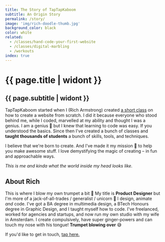 ```yaml
---
title: The Story of TapTapKaboom
subtitle: An Origin Story
permalink: /story/
image: 'img/rich-doodle-thumb.jpg'
background_color: black
color: white
related:
  - /classes/hand-code-your-first-website
  - /classes/digital-marbling
  - /workouts
index: true
---
```


# {{ page.title | widont }}
## {{ page.subtitle | widont }}

<p>TapTapKaboom started when I (Rich Armstrong) created <a href="http://skl.sh/2lzLHlT">a short class</a> on how to create a website from scratch. I did it because everyone who stood behind me, while I coded, marvelled at my ability and thought I was a genius. I am a genius 🙂 but I knew that learning to code was easy. If you understood the basics. Since then I've created a bunch of classes and <strong>taught thousands of students</strong> a bunch of skills, tools, and techniques.</p>

<p>I believe that we're born to create. And I've made it my mission 🚀 to help you make awesome stuff. I love demystifying the magic of creating – in fun and approachable ways.</p>

<div class="img-content"><img src="{{ 'img/rich-doodle.jpg' | relative_url }}" alt=""></div>
<em class="caption">This is me and kinda what the world inside my head looks&nbsp;like.</em>

<h2>About Rich</h2>
<p>This is where I blow my own trumpet a bit 🎺 My title is <strong>Product Designer</strong> but I'm more of a jack-of-all-trades / generalist / unicorn 💪 I design, animate <em>and</em> code. I've got a BA degree in multimedia design, a BTech Honours degree in Graphic Design, and I taught myself how to code. I've freelanced, worked for agencies and startups, and now run my own studio with my wife in Amsterdam. I create compulsively, have super ginger-powers and can touch my nose with his tongue! <strong>Trumpet blowing over</strong> 😅</p>

<p>If you'd like to get in touch, <a href="{% link pages/contact.md %}">tap here.</a></p>
